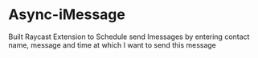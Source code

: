 # Async-iMessage
Built Raycast Extension to Schedule send Imessages by entering contact name, message and time at which I want to send this message
